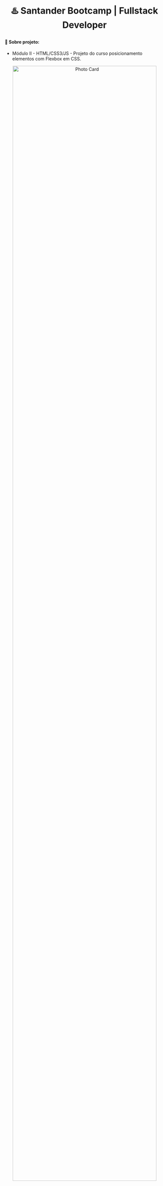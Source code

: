 # <p align="center"> ♨️ Santander Bootcamp | Fullstack Developer  </p>

#### 📝 Sobre projeto:

- Módulo II - HTML/CSS3/JS - Projeto do curso posicionamento elementos com Flexbox em CSS.

<p align="center">
<img src="https://user-images.githubusercontent.com/79487813/171546453-1ff44f22-1a82-4977-aab0-c09c209da205.gif" alt="Photo Card" width="95%"/>
</p>


------

#### 📝 Sobre o Bootcamp:
- O banco Santander e a Digital Innovation One se uniram para disponibilizar 50 mil bolsas de especialização para o programa Santander Bootcamp, composto por uma série de cursos, projetos práticos e desafios de formação intensiva. <br>

- Decidi me candidatar a bolsa de Fullstack Developer para dar um "UP" nas minhas skills de Backend. Através desse Bootcamp serei capaz de criar programas Back-end de Alto Nivel utilizando Java, criar aplicações mais complexas através de um banco de dados. Além de explorar mais ainda as minhas skills em Front - End através da criação de aplicações SPA no Angular.

#### ⚙️ Tecnologias utilizadas:

- HTML 5
- CSS 3

#### 👩🏾‍💻 Projetos desenvolvidos:

   O repositorio foi criado para guardar os arquivos desenvolvidos durante o [Satander Bootcamp | FullStack Developer da Digital Innovation One](https://web.dio.me/track/santander-bootcamp-fullstack-developer).

<p align="center"> Desenvolvido por Paulo Roberto. </p>
